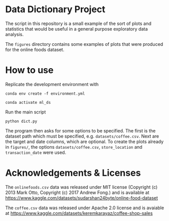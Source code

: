 # Data Dictionary Project

The script in this repository is a small example of the sort of plots and statistics that would be useful in a general purpose exploratory data analysis.

The `figures` directory contains some examples of plots that were produced for the online foods dataset.

# How to use

Replicate the development environment with

`conda env create -f environment.yml`

`conda activate ml_ds`

Run the main script

`python dict.py`

The program then asks for some options to be specified. The first is the dataset path which must be specified, e.g. `datasets/coffee.csv`.
Next are the target and date columns, which are optional.
To create the plots already in `figures/`, the options `datasets/coffee.csv`, `store_location` and `transaction_date` were used.

# Acknowledgements & Licenses

The `onlinefoods.csv` data was released under MIT license (Copyright (c) 2013 Mark Otto, Copyright (c) 2017 Andrew Fong.) and is available at https://www.kaggle.com/datasets/sudarshan24byte/online-food-dataset

The `coffee.csv` data was released under Apache 2.0 license and is avaiable at https://www.kaggle.com/datasets/keremkarayaz/coffee-shop-sales
